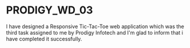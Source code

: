 # PRODIGY_WD_03
I have designed a Responsive Tic-Tac-Toe web application which was the third task assigned to me by Prodigy Infotech and I'm glad to inform that i have completed it successfully.
